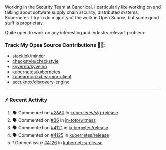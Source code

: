 Working in the Security Team at Canonical. I particularly like working on and talking about software supply chain security, distributed systems, Kubernetes. I try to do majority of the work in Open Source, but some good stuff is proprietary.

Quite open to work on any interesting and industry relevant problem. 

### Track My Open Source Contributions 👨‍💻: 
 - [stacklok/minder](https://github.com/stacklok/minder/pulls?q=is%3Apr+author%3AVyom-Yadav+is%3Amerged+)
 - [checkstyle/checkstyle](https://github.com/checkstyle/checkstyle/pulls?q=is%3Apr+author%3AVyom-Yadav+is%3Amerged+)
 - [kyverno/kyverno](https://github.com/kyverno/kyverno/pulls?q=is%3Apr+author%3AVyom-Yadav+is%3Amerged+)
 - [kubernetes/kubernetes](https://github.com/kubernetes/kubernetes/issues?q=is%3Aissue+author%3AVyom-Yadav)
 - [kubearmor/kubearmor-client](https://github.com/kubearmor/kubearmor-client/pulls?q=is%3Amerged+is%3Apr+author%3AVyom-Yadav+)
 - [accuknox/discovery-engine](https://github.com/accuknox/discovery-engine/pulls?q=is%3Amerged+is%3Apr+author%3AVyom-Yadav+)
---

### :zap: Recent Activity

<!--START_SECTION:activity-->
1. 🗣 Commented on [#2880](https://github.com/kubernetes/sig-release/pull/2880#issuecomment-3334934816) in [kubernetes/sig-release](https://github.com/kubernetes/sig-release)
2. 🗣 Commented on [#36](https://github.com/in-toto/witness/issues/36#issuecomment-3329200725) in [in-toto/witness](https://github.com/in-toto/witness)
3. 🗣 Commented on [#4121](https://github.com/kubernetes/release/issues/4121#issuecomment-3296528888) in [kubernetes/release](https://github.com/kubernetes/release)
4. 🗣 Commented on [#4125](https://github.com/kubernetes/release/issues/4125#issuecomment-3296527336) in [kubernetes/release](https://github.com/kubernetes/release)
5. ❗ Opened issue [#4126](https://github.com/kubernetes/release/issues/4126) in [kubernetes/release](https://github.com/kubernetes/release)
<!--END_SECTION:activity-->
